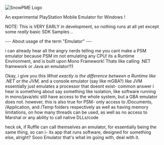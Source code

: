 ![SnowPME Logo](https://raw.githubusercontent.com/KuromeSan/SnowPME/master/Logo.png)

An experimental PlayStation Mobile Emulator for Windows !

NOTE: This is VERY EARLY in development, so nothing runs at all yet except some *really* basic SDK Samples .. 



--- About usage of the term "Emulator" ---

i can already hear all the angry nerds telling me you cant make a PSM emulator because PSM im not emulating any CPU!
its a Runtime Environment, and is built upon Mono Framework! Thats like calling .NET framework or Java an emulator!11

Okay, i give you this *What exactly is the difference between a Runtime like .NET or the JVM,* and a console emulator (say like mGBA?)
like JVM essentially just emulates a processor that doesnt exist- 
common answer i hear is something about  say something like isolation, like software running in mono/java/etc still have access to the whole system,
but a GBA emulator does not.
however, this is also true for PSM- only access to /Documents, /Application, and /Temp folders respectively
as well as having memory limitations, on how many threads can be used, as well as no access to Marshal or any ability to call native DLLs/code

heck ok, if Ruffle can call themselves an emulator, for essentially being the same thing, so can i-
its app that runs software, designed for something else, alright?
Sooo Emulator that's what im going with, deal with it.
